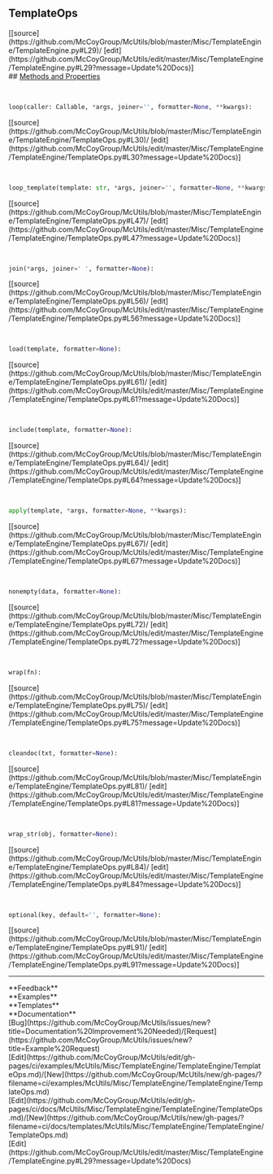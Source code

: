## <a id="McUtils.Misc.TemplateEngine.TemplateEngine.TemplateOps">TemplateOps</a> 

<div class="docs-source-link" markdown="1">
[[source](https://github.com/McCoyGroup/McUtils/blob/master/Misc/TemplateEngine/TemplateEngine.py#L29)/
[edit](https://github.com/McCoyGroup/McUtils/edit/master/Misc/TemplateEngine/TemplateEngine.py#L29?message=Update%20Docs)]
</div>









<div class="collapsible-section">
 <div class="collapsible-section collapsible-section-header" markdown="1">
## <a class="collapse-link" data-toggle="collapse" href="#methods" markdown="1"> Methods and Properties</a> <a class="float-right" data-toggle="collapse" href="#methods"><i class="fa fa-chevron-down"></i></a>
 </div>
 <div class="collapsible-section collapsible-section-body collapse show" id="methods" markdown="1">
 
<a id="McUtils.Misc.TemplateEngine.TemplateEngine.TemplateOps.loop" class="docs-object-method">&nbsp;</a> 
```python
loop(caller: Callable, *args, joiner='', formatter=None, **kwargs): 
```
<div class="docs-source-link" markdown="1">
[[source](https://github.com/McCoyGroup/McUtils/blob/master/Misc/TemplateEngine/TemplateEngine/TemplateOps.py#L30)/
[edit](https://github.com/McCoyGroup/McUtils/edit/master/Misc/TemplateEngine/TemplateEngine/TemplateOps.py#L30?message=Update%20Docs)]
</div>


<a id="McUtils.Misc.TemplateEngine.TemplateEngine.TemplateOps.loop_template" class="docs-object-method">&nbsp;</a> 
```python
loop_template(template: str, *args, joiner='', formatter=None, **kwargs): 
```
<div class="docs-source-link" markdown="1">
[[source](https://github.com/McCoyGroup/McUtils/blob/master/Misc/TemplateEngine/TemplateEngine/TemplateOps.py#L47)/
[edit](https://github.com/McCoyGroup/McUtils/edit/master/Misc/TemplateEngine/TemplateEngine/TemplateOps.py#L47?message=Update%20Docs)]
</div>


<a id="McUtils.Misc.TemplateEngine.TemplateEngine.TemplateOps.join" class="docs-object-method">&nbsp;</a> 
```python
join(*args, joiner=' ', formatter=None): 
```
<div class="docs-source-link" markdown="1">
[[source](https://github.com/McCoyGroup/McUtils/blob/master/Misc/TemplateEngine/TemplateEngine/TemplateOps.py#L56)/
[edit](https://github.com/McCoyGroup/McUtils/edit/master/Misc/TemplateEngine/TemplateEngine/TemplateOps.py#L56?message=Update%20Docs)]
</div>


<a id="McUtils.Misc.TemplateEngine.TemplateEngine.TemplateOps.load" class="docs-object-method">&nbsp;</a> 
```python
load(template, formatter=None): 
```
<div class="docs-source-link" markdown="1">
[[source](https://github.com/McCoyGroup/McUtils/blob/master/Misc/TemplateEngine/TemplateEngine/TemplateOps.py#L61)/
[edit](https://github.com/McCoyGroup/McUtils/edit/master/Misc/TemplateEngine/TemplateEngine/TemplateOps.py#L61?message=Update%20Docs)]
</div>


<a id="McUtils.Misc.TemplateEngine.TemplateEngine.TemplateOps.include" class="docs-object-method">&nbsp;</a> 
```python
include(template, formatter=None): 
```
<div class="docs-source-link" markdown="1">
[[source](https://github.com/McCoyGroup/McUtils/blob/master/Misc/TemplateEngine/TemplateEngine/TemplateOps.py#L64)/
[edit](https://github.com/McCoyGroup/McUtils/edit/master/Misc/TemplateEngine/TemplateEngine/TemplateOps.py#L64?message=Update%20Docs)]
</div>


<a id="McUtils.Misc.TemplateEngine.TemplateEngine.TemplateOps.apply" class="docs-object-method">&nbsp;</a> 
```python
apply(template, *args, formatter=None, **kwargs): 
```
<div class="docs-source-link" markdown="1">
[[source](https://github.com/McCoyGroup/McUtils/blob/master/Misc/TemplateEngine/TemplateEngine/TemplateOps.py#L67)/
[edit](https://github.com/McCoyGroup/McUtils/edit/master/Misc/TemplateEngine/TemplateEngine/TemplateOps.py#L67?message=Update%20Docs)]
</div>


<a id="McUtils.Misc.TemplateEngine.TemplateEngine.TemplateOps.nonempty" class="docs-object-method">&nbsp;</a> 
```python
nonempty(data, formatter=None): 
```
<div class="docs-source-link" markdown="1">
[[source](https://github.com/McCoyGroup/McUtils/blob/master/Misc/TemplateEngine/TemplateEngine/TemplateOps.py#L72)/
[edit](https://github.com/McCoyGroup/McUtils/edit/master/Misc/TemplateEngine/TemplateEngine/TemplateOps.py#L72?message=Update%20Docs)]
</div>


<a id="McUtils.Misc.TemplateEngine.TemplateEngine.TemplateOps.wrap" class="docs-object-method">&nbsp;</a> 
```python
wrap(fn): 
```
<div class="docs-source-link" markdown="1">
[[source](https://github.com/McCoyGroup/McUtils/blob/master/Misc/TemplateEngine/TemplateEngine/TemplateOps.py#L75)/
[edit](https://github.com/McCoyGroup/McUtils/edit/master/Misc/TemplateEngine/TemplateEngine/TemplateOps.py#L75?message=Update%20Docs)]
</div>


<a id="McUtils.Misc.TemplateEngine.TemplateEngine.TemplateOps.cleandoc" class="docs-object-method">&nbsp;</a> 
```python
cleandoc(txt, formatter=None): 
```
<div class="docs-source-link" markdown="1">
[[source](https://github.com/McCoyGroup/McUtils/blob/master/Misc/TemplateEngine/TemplateEngine/TemplateOps.py#L81)/
[edit](https://github.com/McCoyGroup/McUtils/edit/master/Misc/TemplateEngine/TemplateEngine/TemplateOps.py#L81?message=Update%20Docs)]
</div>


<a id="McUtils.Misc.TemplateEngine.TemplateEngine.TemplateOps.wrap_str" class="docs-object-method">&nbsp;</a> 
```python
wrap_str(obj, formatter=None): 
```
<div class="docs-source-link" markdown="1">
[[source](https://github.com/McCoyGroup/McUtils/blob/master/Misc/TemplateEngine/TemplateEngine/TemplateOps.py#L84)/
[edit](https://github.com/McCoyGroup/McUtils/edit/master/Misc/TemplateEngine/TemplateEngine/TemplateOps.py#L84?message=Update%20Docs)]
</div>


<a id="McUtils.Misc.TemplateEngine.TemplateEngine.TemplateOps.optional" class="docs-object-method">&nbsp;</a> 
```python
optional(key, default='', formatter=None): 
```
<div class="docs-source-link" markdown="1">
[[source](https://github.com/McCoyGroup/McUtils/blob/master/Misc/TemplateEngine/TemplateEngine/TemplateOps.py#L91)/
[edit](https://github.com/McCoyGroup/McUtils/edit/master/Misc/TemplateEngine/TemplateEngine/TemplateOps.py#L91?message=Update%20Docs)]
</div>
 </div>
</div>












---


<div markdown="1" class="text-secondary">
<div class="container">
  <div class="row">
   <div class="col" markdown="1">
**Feedback**   
</div>
   <div class="col" markdown="1">
**Examples**   
</div>
   <div class="col" markdown="1">
**Templates**   
</div>
   <div class="col" markdown="1">
**Documentation**   
</div>
   <div class="col" markdown="1">
   
</div>
   <div class="col" markdown="1">
   
</div>
   <div class="col" markdown="1">
   
</div>
</div>
  <div class="row">
   <div class="col" markdown="1">
[Bug](https://github.com/McCoyGroup/McUtils/issues/new?title=Documentation%20Improvement%20Needed)/[Request](https://github.com/McCoyGroup/McUtils/issues/new?title=Example%20Request)   
</div>
   <div class="col" markdown="1">
[Edit](https://github.com/McCoyGroup/McUtils/edit/gh-pages/ci/examples/McUtils/Misc/TemplateEngine/TemplateEngine/TemplateOps.md)/[New](https://github.com/McCoyGroup/McUtils/new/gh-pages/?filename=ci/examples/McUtils/Misc/TemplateEngine/TemplateEngine/TemplateOps.md)   
</div>
   <div class="col" markdown="1">
[Edit](https://github.com/McCoyGroup/McUtils/edit/gh-pages/ci/docs/McUtils/Misc/TemplateEngine/TemplateEngine/TemplateOps.md)/[New](https://github.com/McCoyGroup/McUtils/new/gh-pages/?filename=ci/docs/templates/McUtils/Misc/TemplateEngine/TemplateEngine/TemplateOps.md)   
</div>
   <div class="col" markdown="1">
[Edit](https://github.com/McCoyGroup/McUtils/edit/master/Misc/TemplateEngine/TemplateEngine.py#L29?message=Update%20Docs)   
</div>
   <div class="col" markdown="1">
   
</div>
   <div class="col" markdown="1">
   
</div>
   <div class="col" markdown="1">
   
</div>
</div>
</div>
</div>